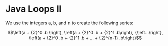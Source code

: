 # Java Loops II

We use the integers a, b, and n to create the following series:

```math
\left(a + {2}^0 .b \right), \left(a + {2}^0 .b + {2}^1 .b\right), {\left...\right}, \left(a + {2}^0 .b + {2}^1 .b + ... + {2}^{n-1} .b\right)
```
